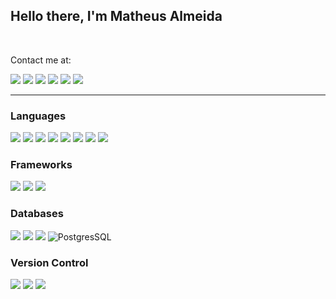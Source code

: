 ## Hello there, I'm Matheus Almeida
<!-- > :) 
-->
<br>
<p>Contact me at:</p>
<a href="https://matheustech.com.br/" target="__blank"><img src="https://img.shields.io/badge/website%20-%230077B5.svg?&style=for-the-badge&logo=circle&logoColor=white&color=323232"></img></a>
<a href="https://blog.matheustech.com.br/" target="__blank"><img src="https://img.shields.io/badge/blog%20-%230077B5.svg?&style=for-the-badge&logo=circle&logoColor=white&color=323232"></img></a>
<a href="https://www.linkedin.com/in/matheus-almeida-costa/" target="__blank"><img src="https://img.shields.io/badge/linkedin%20-%230077B5.svg?&style=for-the-badge&logo=linkedin&logoColor=white"></img></a>
<a href="https://www.youtube.com/channel/UCGke88VCjj799vKSbBGW64g?view_as=subscriber" target="__blank"><img src="https://img.shields.io/badge/youtube%20-%23FF0000.svg?&style=for-the-badge&logo=youTube&logoColor=white&color=b20000"></img></a>
<a href="https://t.me/almeidamatheus" target="__blank"><img src="https://img.shields.io/badge/telegram%20-%2320232a.svg?&style=for-the-badge&logo=telegram&logoColor=white&color=0088cc"></img></a>
<a href="https://steamcommunity.com/id/shiryunk/" target="__blank"><img src="https://img.shields.io/badge/steam%20-%2320232a.svg?&style=for-the-badge&logo=steam&logoColor=white&color=323232"></a>
<!--
<a href="https://medium.com/@almeida_matheus" target="_blank">
  <img src="https://img.shields.io/badge/medium%20-%2320232a.svg?&style=for-the-badge&logo=medium&logoColor=white"/>
</a>
-->
<br/>

---

### Languages

![]("")
<img src="https://img.shields.io/badge/python%20-%2314354C.svg?&style=for-the-badge&logo=python&logoColor=white&color=083d1c"/>
<img src="https://img.shields.io/badge/shell_script%20-%2300599C.svg?&style=for-the-badge&logo=gnu-bash&logoColor=white&color=323232"/>
<img src="https://img.shields.io/badge/c%20-%2300599C.svg?&style=for-the-badge&logo=c&logoColor=white"/>
<img src="https://img.shields.io/badge/csharp%20-%2314354C.svg?&style=for-the-badge&logo=c+sharp&logoColor=white&color=083d1c"/>
<img src="https://img.shields.io/badge/javascript%20-%23323330.svg?&style=for-the-badge&logo=javascript&logoColor=white&color=cca400"/>
<img src="https://img.shields.io/badge/html5%20-%23E34F26.svg?&style=for-the-badge&logo=html5&logoColor=white"/>
<img src="https://img.shields.io/badge/css3%20-%231572B6.svg?&style=for-the-badge&logo=css3&logoColor=white"/>

### Frameworks

![]("")
<img src="https://img.shields.io/badge/django%20-%23092E20.svg?&style=for-the-badge&logo=django&logoColor=white"/>
<img src="https://img.shields.io/badge/bootstrap%20-%23563D7C.svg?&style=for-the-badge&logo=bootstrap&logoColor=white"/>
<!--
<img src="https://img.shields.io/badge/jquery%20-%230769AD.svg?&style=for-the-badge&logo=jquery&logoColor=white&color=cca400"/>
-->
### Databases

![]("")
<img src="https://img.shields.io/badge/mysql-%2300f.svg?&style=for-the-badge&logo=mysql&logoColor=white&color=0b4173"/>
<img src ="https://img.shields.io/badge/sqlite-%2307405e.svg?&style=for-the-badge&logo=sqlite&logoColor=white"/>
<img alt="PostgresSQL" src ="https://img.shields.io/badge/postgresql-%23316192.svg?&style=for-the-badge&logo=postgresql&logoColor=white"/>


### Version Control

![]("")
<img src="https://img.shields.io/badge/github%20-%2320232a.svg?&style=for-the-badge&logo=github&logoColor=white&color=323232"/>
<img src="https://img.shields.io/badge/git%20-%23F05033.svg?&style=for-the-badge&logo=git&logoColor=white"/>

<!---
### Servers
![]("")
<img src="https://img.shields.io/badge/apache%20-%23D42029.svg?&style=for-the-badge&logo=apache&logoColor=white"/>
<img src="https://img.shields.io/badge/nginx%20-%23009639.svg?&style=for-the-badge&logo=nginx&logoColor=white"/>
-->
<!---
### Hosting/SaaS
![]("")
<img src="https://img.shields.io/badge/Digital Ocean-%230167ff.svg?&style=for-the-badge&logo=digitalOcean&logoColor=white&color=0080FF"/>
<img src="https://img.shields.io/badge/AWS%20-%23FF9900.svg?&style=for-the-badge&logo=amazon-aws&logoColor=white&color=c97404"/>
-->

<!-- Resources -->
<!-- Icons: https://simpleicons.org/ -->
<!-- Icons: https://cdn.jsdelivr.net/npm/simple-icons@v3/icons/ -->
<!-- GitHub Stats: https://github.com/anuraghazra/github-readme-stats -->
<!-- Emojis: https://emojipedia.org/emoji/ -->
<!-- HTML Emojis: https://www.fileformat.info/index.htm -->
<!-- Shields: https://shields.io/ -->
<!-- Awesome GitHub Profile README: https://github.com/abhisheknaiidu/awesome-github-profile-readme -->

[website]: https://matheustech.com.br/
[blog]: https://blog.matheustech.com.br/
[telegram]: https://t.me/almeidamatheus
[linkedin]: https://www.linkedin.com/in/matheus-almeida-costa/
[instagram]: https://www.instagram.com/matheuscbjr/
[steam]: https://steamcommunity.com/id/shiryunk/
[gmail]: mailto:almeidamatheus.m@gmail.com
